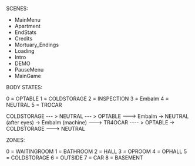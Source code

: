 SCENES:
- MainMenu
- Apartment
- EndStats
- Credits
- Mortuary_Endings
- Loading
- Intro
- DEMO
- PauseMenu
- MainGame


BODY STATES:

0 = OPTABLE
1 = COLDSTORAGE
2 = INSPECTION
3 = Embalm
4 = NEUTRAL
5 = TROCAR

COLDSTORAGE --- > NEUTRAL --- > OPTABLE ---> Embalm -> NEUTRAL (after eyes) -> Embalm (machine) ---> TR4OCAR ---- > OPTABLE -> COLDSTORAGE ---> NEUTRAL

ZONES:

0 = WAITINGROOM
1 = BATHROOM
2 = HALL
3 = OPROOM
4 = OPHALL
5 = COLDSTORAGE
6 = OUTSIDE
7 = CAR
8 = BASEMENT
